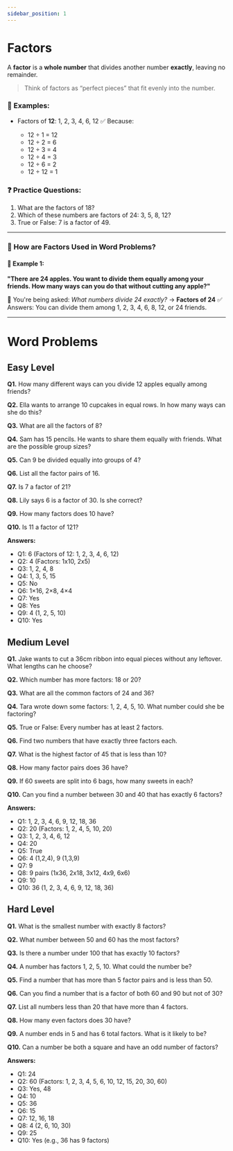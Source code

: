 ```yaml
---
sidebar_position: 1
---
```


# Factors 

A **factor** is a **whole number** that divides another number **exactly**, leaving no remainder.

> Think of factors as “perfect pieces” that fit evenly into the number.

### 🧮 Examples:

* Factors of **12**:
  1, 2, 3, 4, 6, 12
  ✅ Because:

  * 12 ÷ 1 = 12
  * 12 ÷ 2 = 6
  * 12 ÷ 3 = 4
  * 12 ÷ 4 = 3
  * 12 ÷ 6 = 2
  * 12 ÷ 12 = 1

### ❓ Practice Questions:

1. What are the factors of 18?
2. Which of these numbers are factors of 24: 3, 5, 8, 12?
3. True or False: 7 is a factor of 49.

---

### 🧩 How are Factors Used in Word Problems?

#### 📝 Example 1:

**"There are 24 apples. You want to divide them equally among your friends. How many ways can you do that without cutting any apple?"**

🧠 You're being asked: *What numbers divide 24 exactly?* → **Factors of 24**
✅ Answers: You can divide them among 1, 2, 3, 4, 6, 8, 12, or 24 friends.

---

# Word Problems

## Easy Level

**Q1.** How many different ways can you divide 12 apples equally among friends?

**Q2.** Ella wants to arrange 10 cupcakes in equal rows. In how many ways can she do this?

**Q3.** What are all the factors of 8?

**Q4.** Sam has 15 pencils. He wants to share them equally with friends. What are the possible group sizes?

**Q5.** Can 9 be divided equally into groups of 4?

**Q6.** List all the factor pairs of 16.

**Q7.** Is 7 a factor of 21?

**Q8.** Lily says 6 is a factor of 30. Is she correct?

**Q9.** How many factors does 10 have?

**Q10.** Is 11 a factor of 121?

**Answers:**
- Q1: 6 (Factors of 12: 1, 2, 3, 4, 6, 12)
- Q2: 4 (Factors: 1x10, 2x5)
- Q3: 1, 2, 4, 8
- Q4: 1, 3, 5, 15
- Q5: No
- Q6: 1×16, 2×8, 4×4
- Q7: Yes
- Q8: Yes
- Q9: 4 (1, 2, 5, 10)
- Q10: Yes

## Medium Level

**Q1.** Jake wants to cut a 36cm ribbon into equal pieces without any leftover. What lengths can he choose?

**Q2.** Which number has more factors: 18 or 20?

**Q3.** What are all the common factors of 24 and 36?

**Q4.** Tara wrote down some factors: 1, 2, 4, 5, 10. What number could she be factoring?

**Q5.** True or False: Every number has at least 2 factors.

**Q6.** Find two numbers that have exactly three factors each.

**Q7.** What is the highest factor of 45 that is less than 10?

**Q8.** How many factor pairs does 36 have?

**Q9.** If 60 sweets are split into 6 bags, how many sweets in each?

**Q10.** Can you find a number between 30 and 40 that has exactly 6 factors?

**Answers:**
- Q1: 1, 2, 3, 4, 6, 9, 12, 18, 36
- Q2: 20 (Factors: 1, 2, 4, 5, 10, 20)
- Q3: 1, 2, 3, 4, 6, 12
- Q4: 20
- Q5: True
- Q6: 4 (1,2,4), 9 (1,3,9)
- Q7: 9
- Q8: 9 pairs (1x36, 2x18, 3x12, 4x9, 6x6)
- Q9: 10
- Q10: 36 (1, 2, 3, 4, 6, 9, 12, 18, 36)

## Hard Level

**Q1.** What is the smallest number with exactly 8 factors?

**Q2.** What number between 50 and 60 has the most factors?

**Q3.** Is there a number under 100 that has exactly 10 factors?

**Q4.** A number has factors 1, 2, 5, 10. What could the number be?

**Q5.** Find a number that has more than 5 factor pairs and is less than 50.

**Q6.** Can you find a number that is a factor of both 60 and 90 but not of 30?

**Q7.** List all numbers less than 20 that have more than 4 factors.

**Q8.** How many even factors does 30 have?

**Q9.** A number ends in 5 and has 6 total factors. What is it likely to be?

**Q10.** Can a number be both a square and have an odd number of factors?

**Answers:**
- Q1: 24
- Q2: 60 (Factors: 1, 2, 3, 4, 5, 6, 10, 12, 15, 20, 30, 60)
- Q3: Yes, 48
- Q4: 10
- Q5: 36
- Q6: 15
- Q7: 12, 16, 18
- Q8: 4 (2, 6, 10, 30)
- Q9: 25
- Q10: Yes (e.g., 36 has 9 factors)